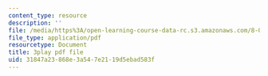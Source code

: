 ```yaml
---
content_type: resource
description: ''
file: /media/https%3A/open-learning-course-data-rc.s3.amazonaws.com/8-05-quantum-physics-ii-fall-2013/31847a23868e3a547e2119d5ebad583f_4WsMeqCKpgI.pdf
file_type: application/pdf
resourcetype: Document
title: 3play pdf file
uid: 31847a23-868e-3a54-7e21-19d5ebad583f
---
```

